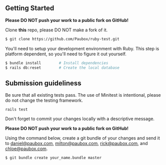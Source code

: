 ## Getting Started

**Please DO NOT push your work to a public fork on GitHub!**

Clone **this** repo, please DO NOT make a fork of it.

```bash
$ git clone https://github.com/Paubox/ruby-test.git
```

You'll need to setup your development environment with Ruby. This step is platform dependent, so you'll need to figure it out yourself.

```bash
$ bundle install        # Install dependencies
$ rails db:reset        # Create the local database
```

## Submission guideliness

Be sure that all existing tests pass. The use of Minitest is intentional, please do not change the testing framework.

`rails test`

Don't forget to commit your changes locally with a descriptive message.

**Please DO NOT push your work to a public fork on GitHub!**

Using the command below, create a git bundle of your changes and send it to daniel@paubox.com, milton@paubox.com, rick@paubox.com, and chloe@paubox.com.

```bash
$ git bundle create your_name.bundle master
```
